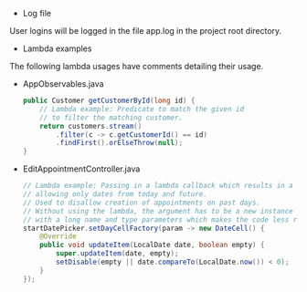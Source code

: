 - Log file

User logins will be logged in the file app.log
in the project root directory.

- Lambda examples

The following lambda usages have comments detailing their usage.

- AppObservables.java
  ```java
  public Customer getCustomerById(long id) {
      // Lambda example: Predicate to match the given id
      // to filter the matching customer.
      return customers.stream()
          .filter(c -> c.getCustomerId() == id)
          .findFirst().orElseThrow(null);
  }
  ```

- EditAppointmentController.java
  ```java
  // Lambda example: Passing in a lambda callback which results in a new DateCell
  // allowing only dates from today and future.
  // Used to disallow creation of appointments on past days.
  // Without using the lambda, the argument has to be a new instance of a class
  // with a long name and type parameters which makes the code less readable.
  startDatePicker.setDayCellFactory(param -> new DateCell() {
      @Override
      public void updateItem(LocalDate date, boolean empty) {
          super.updateItem(date, empty);
          setDisable(empty || date.compareTo(LocalDate.now()) < 0);
      }
  });
  ```